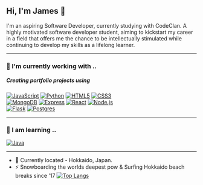 ## Hi, I'm James 👋

I'm an aspiring Software Developer, currently studying with CodeClan. A highly motivated software developer student, aiming to kickstart my career in a field that offers me the chance to be intellectually stimulated while continuing to develop my skills as a lifelong learner. 

<hr>

### 🔭 I'm currently working with ..
##### Creating portfolio projects using

[![JavaScript][JavaScript-pic]][JavaScript-url]
[![Python][Python-pic]][Python-url]
[![HTML5][HTML5-pic]][HTML5-url]
[![CSS3][CSS3-pic]][CSS3-url]
<br>
[![MongoDB][MongoDB-pic]][MongoDB-url]
[![Express][Express-pic]][Express-url]
[![React][React-pic]][React-url]
[![Node.js][Node-pic]][Node-url]
<br>
[![Flask][Flask-pic]][Flask-url]
[![Postgres][Postgres-pic]][Postgres-url]

<hr>

### 🌱 I am learning ..

[![Java][Java-pic]][Java-url]

<hr>

- 📍 Currently located - Hokkaido, Japan.
-  ⚡ Snowboarding the worlds deepest pow & Surfing Hokkaido beach breaks since '17
[![Top Langs](https://github-readme-stats.vercel.app/api/top-langs/?username=j-rob16&layout=compact)](https://github.com/j-rob16/github-readme-stats)



<!--
**j-rob16/j-rob16** is a ✨ _special_ ✨ repository because its `README.md` (this file) appears on your GitHub profile.

Here are some ideas to get you started:

- 👯 I’m looking to collaborate on ...
- 🤔 I’m looking for help with ...
- 💬 Ask me about ...
- 📫 How to reach me: ...
![James's GitHub stats](https://github-readme-stats.vercel.app/api?username=j-rob16&show_icons=true&theme=radical)
-->

<!-- Markdown links & images -->
[linkedin-shield]: https://img.shields.io/badge/-LinkedIn-blue.svg?style=for-the-badge&logo=linkedin&colorB=555
[linkedin-url]: https://www.linkedin.com/in/016-james-robbins

[CSS3-pic]: https://img.shields.io/badge/css3-%231572B6.svg?style=for-the-badge&logo=css3&logoColor=white
[CSS3-url]: https://developer.mozilla.org/en-US/docs/Web/CSS
[Express-pic]: https://img.shields.io/badge/express.js-%23404d59.svg?style=for-the-badge&logo=express&logoColor=%2361DAFB
[Express-url]: https://expressjs.com/
[Flask-pic]: https://img.shields.io/badge/flask-%23000.svg?style=for-the-badge&logo=flask&logoColor=white
[Flask-url]: https://flask.palletsprojects.com/
[Java-pic]: https://img.shields.io/badge/java-%23ED8B00.svg?style=for-the-badge&logo=java&logoColor=white
[Java-url]: https://www.java.com/
[JavaScript-pic]: https://img.shields.io/badge/javascript-%23323330.svg?style=for-the-badge&logo=javascript&logoColor=%23F7DF1E
[JavaScript-url]: https://www.javascript.com/
[HTML5-pic]: https://img.shields.io/badge/html5-%23E34F26.svg?style=for-the-badge&logo=html5&logoColor=white
[HTML5-url]: https://developer.mozilla.org/en-US/docs/Web/HTML
[MongoDB-pic]: https://img.shields.io/badge/MongoDB-%234ea94b.svg?style=for-the-badge&logo=mongodb&logoColor=white
[MongoDB-url]: https://www.mongodb.com/
[Node-pic]: https://img.shields.io/badge/node.js-6DA55F?style=for-the-badge&logo=node.js&logoColor=white
[Node-url]: https://nodejs.org/
[Postgres-pic]: https://img.shields.io/badge/postgres-%23316192.svg?style=for-the-badge&logo=postgresql&logoColor=white
[Postgres-url]: https://www.postgresql.org
[Python-pic]: https://img.shields.io/badge/python-3670A0?style=for-the-badge&logo=python&logoColor=ffdd54
[Python-url]: https://www.python.org/
[React-pic]: https://img.shields.io/badge/React-20232A?style=for-the-badge&logo=react&logoColor=61DAFB
[React-url]: https://reactjs.org/

